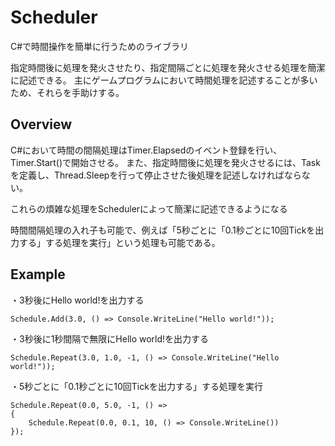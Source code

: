 # Scheduler
C#で時間操作を簡単に行うためのライブラリ

指定時間後に処理を発火させたり、指定間隔ごとに処理を発火させる処理を簡潔に記述できる。
主にゲームプログラムにおいて時間処理を記述することが多いため、それらを手助けする。

## Overview

C#において時間の間隔処理はTimer.Elapsedのイベント登録を行い、Timer.Start()で開始させる。
また、指定時間後に処理を発火させるには、Taskを定義し、Thread.Sleepを行って停止させた後処理を記述しなければならない。

これらの煩雑な処理をSchedulerによって簡潔に記述できるようになる

時間間隔処理の入れ子も可能で、例えば「5秒ごとに「0.1秒ごとに10回Tickを出力する」する処理を実行」という処理も可能である。

## Example

・3秒後にHello world!を出力する

```
Schedule.Add(3.0, () => Console.WriteLine("Hello world!"));
```

・3秒後に1秒間隔で無限にHello world!を出力する

```
Schedule.Repeat(3.0, 1.0, -1, () => Console.WriteLine("Hello world!"));
```

・5秒ごとに「0.1秒ごとに10回Tickを出力する」する処理を実行

```
Schedule.Repeat(0.0, 5.0, -1, () =>
{
    Schedule.Repeat(0.0, 0.1, 10, () => Console.WriteLine())
});
```
